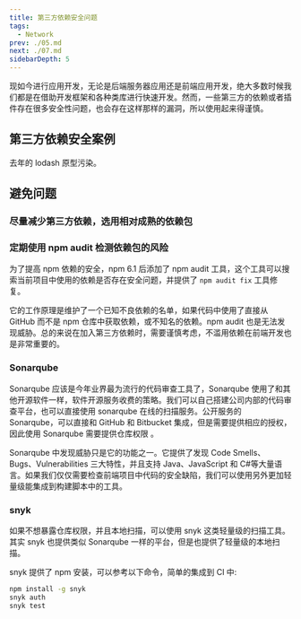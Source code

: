 ```yaml
---
title: 第三方依赖安全问题
tags: 
  - Network
prev: ./05.md
next: ./07.md
sidebarDepth: 5
---
```


现如今进行应用开发，无论是后端服务器应用还是前端应用开发，绝大多数时候我们都是在借助开发框架和各种类库进行快速开发。然而，一些第三方的依赖或者插件存在很多安全性问题，也会存在这样那样的漏洞，所以使用起来得谨慎。

## 第三方依赖安全案例

去年的 lodash 原型污染。

## 避免问题
### 尽量减少第三方依赖，选用相对成熟的依赖包
### 定期使用 npm audit 检测依赖包的风险
为了提高 npm 依赖的安全，npm 6.1 后添加了 npm audit 工具，这个工具可以搜索当前项目中使用的依赖是否存在安全问题，并提供了 `npm audit fix` 工具修复。

它的工作原理是维护了一个已知不良依赖的名单，如果代码中使用了直接从 GitHub 而不是 npm 仓库中获取依赖，或不知名的依赖。npm audit 也是无法发现威胁。总的来说在加入第三方依赖时，需要谨慎考虑，不滥用依赖在前端开发也是非常重要的。

### Sonarqube

Sonarqube 应该是今年业界最为流行的代码审查工具了，Sonarqube 使用了和其他开源软件一样，软件开源服务收费的策略。我们可以自己搭建公司内部的代码审查平台，也可以直接使用 sonarqube 在线的扫描服务。公开服务的 Sonarqube，可以直接和 GitHub 和 Bitbucket 集成，但是需要提供相应的授权， 因此使用 Sonarqube 需要提供仓库权限 。

Sonarqube 中发现威胁只是它的功能之一。它提供了发现 Code Smells、Bugs、Vulnerabilities 三大特性，并且支持 Java、JavaScript 和 C#等大量语言。如果我们仅仅需要检查前端项目中代码的安全缺陷，我们可以使用另外更加轻量级能集成到构建脚本中的工具。

### snyk

如果不想暴露仓库权限，并且本地扫描，可以使用 snyk 这类轻量级的扫描工具。其实 snyk 也提供类似 Sonarqube 一样的平台，但是也提供了轻量级的本地扫描。

snyk 提供了 npm 安装，可以参考以下命令，简单的集成到 CI 中:

```bash
npm install -g snyk
snyk auth
snyk test
```